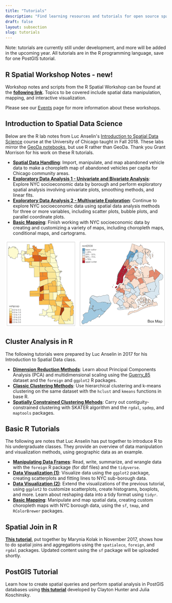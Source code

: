 ```yaml
---
title: "Tutorials"
description: "Find learning resources and tutorials for open source spatial analysis"
draft: false
layout: subsection
slug: tutorials
---
```


Note: tutorials are currently still under development, and more will be added in the upcoming year. All tutorials are in the R programming language, save for one PostGIS tutorial.

## R Spatial Workshop Notes - **new!**

Workshop notes and scripts from the R Spatial Workshop can be found at the [**following link**](https://spatialanalysis.github.io/workshop-notes/). Topics to be covered include spatial data manipulation, mapping, and interactive visualization. 

Please see our [Events](https://spatialanalysis.github.io/events/) page for more information about these workshops.

## Introduction to Spatial Data Science

Below are the R lab notes from Luc Anselin's [Introduction to Spatial Data Science](https://spatial.uchicago.edu/content/lectures-luc-anselin-uchicago) course at the University of Chicago taught in Fall 2018. These labs mirror the [GeoDa notebooks](http://geodacenter.github.io/documentation.html), but use R rather than GeoDa. Thank you Grant Morrison for his work on these R tutorials.

* [**Spatial Data Handling**](https://spatialanalysis.github.io/lab_tutorials/1_R_Spatial_Data_Handling.html): Import, manipulate, and map abandoned vehicle data to make a choropleth map of abandoned vehicles per capita for Chicago community areas.
* [**Exploratory Data Analysis 1 - Univariate and Bivariate Analysis**](https://spatialanalysis.github.io/lab_tutorials/2_R_EDA_1.html): Explore NYC socioeconomic data by borough and perform exploratory spatial analysis involving univariate plots, smoothing methods, and linear fits.
* [**Exploratory Data Analysis 2 - Multivariate Exploration**](https://spatialanalysis.github.io/lab_tutorials/3_R_EDA_2.html): Continue to explore NYC socioeconomic data using spatial data analysis methods for three or more variables, including scatter plots, bubble plots, and parallel coordinate plots.
* [**Basic Mapping**](https://spatialanalysis.github.io/lab_tutorials/4_R_Mapping.html): Finish working with NYC socioeconomic data by creating and customizing a variety of maps, including choropleth maps, conditional maps, and cartograms.

![Choropleth Map of Abandoned Vehicle Per Capita in Chicago and Box Map of Rent in NYC](tutorials/choropleth-and-box-map.png)

## Cluster Analysis in R

The following tutorials were prepared by Luc Anselin in 2017 for his Introduction to Spatial Data class. 

* [**Dimension Reduction Methods**](https://geodacenter.github.io/tutorials/pca_mds/pca_mds.html): Learn about Principal Components Analysis (PCA) and multidimensional scaling using the [Guerry_85]() dataset and the `foreign` and `ggplot2` R packages.
* [**Classic Clustering Methods**](https://geodacenter.github.io/tutorials/classic_cluster/classic_cluster.html): Use hierarchical clustering and k-means clustering on the same dataset with the `hclust` and `kmeans` functions in base R.
* [**Spatially Constrained Clustering Mehods**](https://geodacenter.github.io/tutorials/spatial_cluster/skater.html): Carry out contiguity-constrained clustering with SKATER algorithm and the `rgdal`, `spdep`, and `maptools` packages.

## Basic R Tutorials

The following are notes that Luc Anselin has put together to introduce R to his undergraduate classes. They provide an overview of data manipulation and visualization methods, using geographic data as an example.

* [**Manipulating Data Frames**](html/dataframes-notebook.html): Read, write, summarize, and wrangle data with the `foreign` R package (for dbf files) and the `tidyverse`.
* [**Data Visualization (1)**](html/graphs1-notebook.html): Visualize data using the `ggplot2` package, creating scatterplots and fitting lines to NYC sub-borough data.
* [**Data Visualization (2)**](html/graphs2-notebook.html): Extend the visualizations of the previous tutorial, using `ggplot2` to customize scatterplots, create histograms, boxplots, and more. Learn about reshaping data into a tidy format using `tidyr`.
* [**Basic Mapping**](html/basic-mapping-notebook.html): Manipulate and map spatial data, creating custom choropleth maps with NYC borough data, using the `sf`, `tmap`, and `RColorBrewer` packages.

## Spatial Join in R

[**This tutorial**](https://makosak.github.io/SpatialDataScience-Notebooks/SpatialJoin.html), put together by Marynia Kolak in November 2017, shows how to do spatial joins and aggregations using the `spatialeco`, `foreign`, and `rgdal` packages. Updated content using the `sf` package will be uploaded shortly. 

## PostGIS Tutorial

Learn how to create spatial queries and perform spatial analysis in PostGIS databases using [**this tutorial**](https://github.com/Coleridge-Initiative/ada-2017-welfare/blob/master/notebooks/spatial_notebooks/Spatial-Queries-in-PostGIS.ipynb) developed by Clayton Hunter and Julia Koschinsky.
